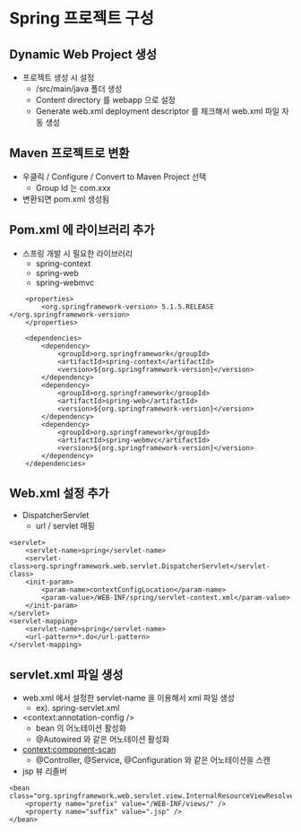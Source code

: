 # Spring 프로젝트 구성

## Dynamic Web Project 생성
- 프로젝트 생성 시 설정
  - /src/main/java 폴더 생성
  - Content directory 를 webapp 으로 설정
  - Generate web.xml deployment descriptor 를 체크해서 web.xml 파일 자동 생성

## Maven 프로젝트로 변환
- 우클릭 / Configure / Convert to Maven Project 선택
  - Group Id 는 com.xxx
- 변환되면 pom.xml 생성됨

## Pom.xml 에 라이브러리 추가
- 스프링 개발 시 필요한 라이브러리
  - spring-context
  - spring-web
  - spring-webmvc
```
	<properties>
		<org.springframework-version> 5.1.5.RELEASE </org.springframework-version>
	</properties>
	
	<dependencies>
		<dependency>
			<groupId>org.springframework</groupId>
			<artifactId>spring-context</artifactId>
			<version>${org.springframework-version}</version>
		</dependency>
		<dependency>
			<groupId>org.springframework</groupId>
			<artifactId>spring-web</artifactId>
			<version>${org.springframework-version}</version>
		</dependency>
		<dependency>
			<groupId>org.springframework</groupId>
			<artifactId>spring-webmvc</artifactId>
			<version>${org.springframework-version}</version>
		</dependency>
	</dependencies>
```

## Web.xml 설정 추가
- DispatcherServlet
  - url / servlet 매핑
```
<servlet>
    <servlet-name>spring</servlet-name>
    <servlet-class>org.springframework.web.servlet.DispatcherServlet</servlet-class>
    <init-param>
        <param-name>contextConfigLocation</param-name>
        <param-value>/WEB-INF/spring/servlet-context.xml</param-value>
    </init-param>
</servlet>
<servlet-mapping>
    <servlet-name>spring</servlet-name>
    <url-pattern>*.do</url-pattern>
</servlet-mapping>
```

## servlet.xml 파일 생성
- web.xml 에서 설정한 servlet-name 을 이용해서 xml 파일 생성
  - ex). spring-servlet.xml
- <context:annotation-config />
  - bean 의 어노테이션 활성화
  - @Autowired 와 같은 어노테이션 활성화
- <context:component-scan>
  - @Controller, @Service, @Configuration 와 같은 어노테이션을 스캔
- jsp 뷰 리졸버
```
<bean class="org.springframework.web.servlet.view.InternalResourceViewResolver">
    <property name="prefix" value="/WEB-INF/views/" />
    <property name="suffix" value=".jsp" />
</bean>
```